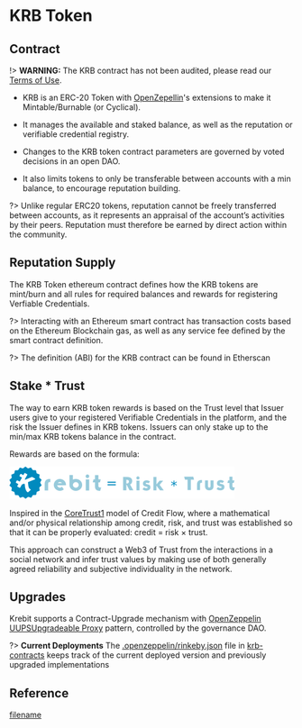 # KRB Token

## Contract

!> **WARNING:** The KRB contract has not been audited, please read our [Terms of Use](http://krebit.id/#/terms).

- KRB is an ERC-20 Token with [OpenZepellin](https://openzeppelin.com/contracts/)'s extensions to make it Mintable/Burnable (or Cyclical).

- It manages the available and staked balance, as well as the reputation or verifiable credential registry.

- Changes to the KRB token contract parameters are governed by voted decisions in an open DAO.

- It also limits tokens to only be transferable between accounts with a min balance, to encourage reputation building.

?> Unlike regular ERC20 tokens, reputation cannot be freely transferred between accounts, as it represents an appraisal of the account’s activities by their peers. Reputation must therefore be earned by direct action within the community.

## Reputation Supply

The KRB Token ethereum contract defines how the KRB tokens are mint/burn and all rules for required balances and rewards for registering Verfiable Credentials.

?> Interacting with an Ethereum smart contract has transaction costs based on the Ethereum Blockchain gas, as well as any service fee defined by the smart contract definition.

?> The definition (ABI) for the KRB contract can be found in Etherscan

## Stake \* Trust

The way to earn KRB token rewards is based on the Trust level that Issuer users give to your registered Verifiable Credentials in the platform, and the risk the Issuer defines in KRB tokens. Issuers can only stake up to the min/max KRB tokens balance in the contract.

Rewards are based on the formula:

![krebit-formula-blue](/img/krebit-formula-blue.png ":size=300")

Inspired in the [CoreTrust1](https://dl.acm.org/doi/10.1145/2389176.2389208) model of Credit Flow, where a mathematical and/or physical relationship among credit, risk, and trust was established so that it can be properly evaluated: credit = risk × trust.

This approach can construct a Web3 of Trust from the interactions in a social network and infer trust values by making use of both generally agreed reliability and subjective individuality in the network.

## Upgrades

Krebit supports a Contract-Upgrade mechanism with [OpenZeppelin UUPSUpgradeable Proxy](https://docs.openzeppelin.com/upgrades-plugins/1.x/) pattern, controlled by the governance DAO.

?> **Current Deployments** The [.openzeppelin/rinkeby.json](https://github.com/KrebitDAO/krb-contracts/blob/main/.openzeppelin/rinkeby.json) file in [krb-contracts](https://github.com/KrebitDAO/krb-contracts) keeps track of the current deployed version and previously upgraded implementations

## Reference

[filename](_krbToken.md ":include")
